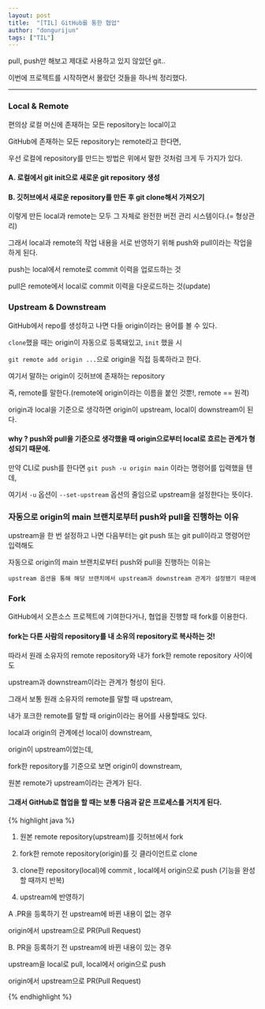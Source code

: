 ```yaml
---
layout: post
title:  "[TIL] GitHub를 통한 협업"
author: "dongurijun"
tags: ["TIL"]
---
```




pull, push만 해보고 제대로 사용하고 있지 않았던 git..

이번에 프로젝트를 시작하면서 몰랐던 것들을 하나씩 정리했다.

--- 


### Local & Remote

편의상 로컬 머신에 존재하는 모든 repository는 local이고

GitHub에 존재하는 모든 repository는 remote라고 한다면,

우선 로컬에 repository를 만드는 방법은 위에서 말한 것처럼 크게 두 가지가 있다.


#### A. 로컬에서 git init으로 새로운 git repository 생성

#### B. 깃허브에서 새로운 repository를 만든 후 git clone해서 가져오기


이렇게 만든 local과 remote는 모두 그 자체로 완전한 버전 관리 시스템이다.(= 형상관리)

그래서 local과 remote의 작업 내용을 서로 반영하기 위해 push와 pull이라는 작업을 하게 된다.

push는 local에서 remote로 commit 이력을 업로드하는 것

pull은 remote에서 local로 commit 이력을 다운로드하는 것(update)


### Upstream & Downstream

GitHub에서 repo를 생성하고 나면 다들 origin이라는 용어를 볼 수 있다.

`clone`했을 때는 origin이 자동으로 등록돼있고, `init` 했을 시

`git remote add origin ...`으로 origin을 직접 등록하라고 한다.

여기서 말하는 origin이 깃허브에 존재하는 repository

즉, remote를 말한다.(remote에 origin이라는 이름을 붙인 것뿐!, remote == 원격)

origin과 local을 기준으로 생각하면 origin이 upstream, local이 downstream이 된다.

#### why ?  push와 pull을 기준으로 생각했을 때 origin으로부터 local로 흐르는 관계가 형성되기 때문에.

만약 CLI로 push를 한다면 `git push -u origin main` 이라는 명령어를 입력했을 텐데,

여기서 `-u` 옵션이 `--set-upstream` 옵션의 줄임으로 upstream을 설정한다는 뜻이다.

### 자동으로 origin의 main 브랜치로부터 push와 pull을 진행하는 이유

upstream을 한 번 설정하고 나면 다음부터는 git push 또는 git pull이라고 명령어만 입력해도

자동으로 origin의 main 브랜치로부터 push와 pull을 진행하는 이유는 

	upstream 옵션을 통해 해당 브랜치에서 upstream과 downstream 관계가 설정됐기 때문에


### Fork

GitHub에서 오픈소스 프로젝트에 기여한다거나, 협업을 진행할 때 fork를 이용한다.

#### fork는 다른 사람의 repository를 내 소유의 repository로 복사하는 것!

따라서 원래 소유자의 remote repository와 내가 fork한 remote repository 사이에도

upstream과 downstream이라는 관계가 형성이 된다.

그래서 보통 원래 소유자의 remote를 말할 때 upstream, 

내가 포크한 remote를 말할 때 origin이라는 용어를 사용할때도 있다.

local과 origin의 관계에선 local이 downstream,

origin이 upstream이었는데,

fork한 repository를 기준으로 보면 origin이 downstream,

원본 remote가 upstream이라는 관계가 된다.

#### 그래서 GitHub로 협업을 할 때는 보통 다음과 같은 프로세스를 거치게 된다.

{% highlight java %}

1. 원본 remote repository(upstream)를 깃허브에서 fork

2. fork한 remote repository(origin)를 깃 클라이언트로 clone

3. clone한 repository(local)에 commit , local에서 origin으로 push (기능을 완성할 때까지 반복)

4. upstream에 반영하기

A .PR을 등록하기 전 upstream에 바뀐 내용이 없는 경우

origin에서 upstream으로 PR(Pull Request)

B. PR을 등록하기 전 upstream에 바뀐 내용이 있는 경우

upstream을 local로 pull, local에서 origin으로 push

origin에서 upstream으로 PR(Pull Request)

{% endhighlight %}